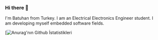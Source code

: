 ### Hi there 👋

I'm Batuhan from Turkey. I am an Electrical Electronics Engineer student. I am developing myself embedded software fields.

[![Anurag'nın Github İstatistikleri](https://github-readme-stats.vercel.app/api?username=arslanbatu97https://github.com/arslanbatu97/github-readme-stats)
